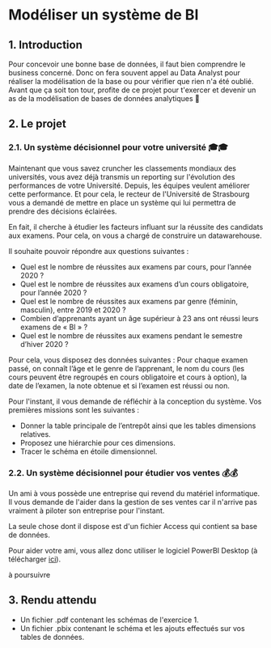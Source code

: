 # Modéliser un système de BI

## 1. Introduction
Pour concevoir une bonne base de données, il faut bien comprendre le business concerné. Donc on fera souvent appel au Data Analyst pour réaliser la modélisation de la base ou pour vérifier que rien n'a été oublié. Avant que ça soit ton tour, profite de ce projet pour t'exercer et devenir un as de la modélisation de bases de données analytiques 🦁

## 2. Le projet
### 2.1. Un système décisionnel pour votre université 🎓🎓

Maintenant que vous savez cruncher les classements mondiaux des universités, vous avez déjà transmis un reporting sur l'évolution des performances de votre Université. Depuis, les équipes veulent améliorer cette performance. Et pour cela, le recteur de l'Université de Strasbourg vous a demandé de mettre en place un système qui lui permettra de prendre des décisions éclairées. 

En fait, il cherche à étudier les facteurs influant sur la réussite des candidats aux examens. Pour cela, on vous a chargé de construire un datawarehouse.

Il souhaite pouvoir répondre aux questions suivantes :
- Quel est le nombre de réussites aux examens par cours, pour l’année 2020 ?
- Quel est le nombre de réussites aux examens d’un cours obligatoire, pour l’année 2020 ?
- Quel est le nombre de réussites aux examens par genre (féminin, masculin), entre 2019 et 2020 ?
- Combien d’apprenants ayant un âge supérieur à 23 ans ont réussi leurs examens de « BI » ?
- Quel est le nombre de réussites aux examens pendant le semestre d’hiver 2020 ?

Pour cela, vous disposez des données suivantes :
Pour chaque examen passé, on connaît l’âge et le genre de l’apprenant, le nom du cours (les cours peuvent être regroupés en cours obligatoire et cours à option), la date de l’examen, la note obtenue et si l’examen est réussi ou non.

Pour l'instant, il vous demande de réfléchir à la conception du système. Vos premières missions sont les suivantes : 
- Donner la table principale de l’entrepôt ainsi que les tables dimensions relatives.
- Proposez une hiérarchie pour ces dimensions.
- Tracer le schéma en étoile dimensionnel.

### 2.2. Un système décisionnel pour étudier vos ventes 💰💰

Un ami à vous possède une entreprise qui revend du matériel informatique. Il vous demande de l'aider dans la gestion de ses ventes car il n'arrive pas vraiment à piloter son entreprise pour l'instant. 

La seule chose dont il dispose est d'un fichier Access qui contient sa base de données. 

Pour aider votre ami, vous allez donc utiliser le logiciel PowerBI Desktop (à télécharger [ici](https://powerbi.microsoft.com/fr-fr/downloads/)). 

à poursuivre



## 3. Rendu attendu
- Un fichier .pdf contenant les schémas de l'exercice 1. 
- Un fichier .pbix contenant le schéma et les ajouts effectués sur vos tables de données.
